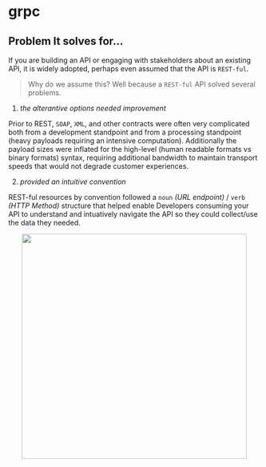 # grpc 

## Problem It solves for...

If you are building an API or engaging with stakeholders about an existing API, it is widely adopted, perhaps even assumed that the API is `REST-ful`.  

> Why do we assume this? Well because a `REST-ful` API solved several problems. 

1. _the alterantive options needed improvement_ 

Prior to REST, `SOAP`, `XML`, and other contracts were often very complicated both from a development standpoint and from a processing standpoint (heavy payloads requiring an intensive computation). Additionally the payload sizes were inflated for the high-level (human readable formats vs binary formats) syntax, requiring additional bandwidth to maintain transport speeds that would not degrade customer experiences. 

2. _provided an intuitive convention_

REST-ful resources by convention followed a `noun` _(URL endpoint)_ / `verb` _(HTTP Method)_ structure that helped enable Developers consuming your API to understand and intuatively navigate the API so they could collect/use the data they needed. 

<p align="center"><img src="https://user-images.githubusercontent.com/8760590/130133350-97feecb8-f59b-4978-ae1d-f5badb321b7d.png" width="450"/></p>